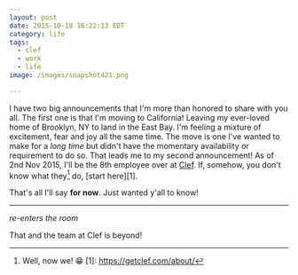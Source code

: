 ```yaml
---
layout: post
date: 2015-10-18 16:22:13 EDT
category: life
tags:
  - clef
  - work
  - life
image: /images/snapshot421.png

---
```


I have two big announcements that I'm more than honored to share with you all.
The first one is that I'm moving to California! Leaving my ever-loved home of
Brooklyn, NY to land in the East Bay. I'm feeling a mixture of excitement, fear
and joy all the same time. The move is one I've wanted to make for a _long time_
but didn't have the momentary availability or requirement to do so. That leads
me to my second announcement! As of 2nd Nov 2015, I'll be the 8th employee over
at [Clef][]. If, somehow, you don't know what they[^1] do, [start here][1].

That's all I'll say **for now**. Just wanted y'all to know!

----

_re-enters the room_

That and the team at Clef is beyond!

[clef]: https://getclef.com
[^1]: Well, now we! :grin:
[1]: https://getclef.com/about/
